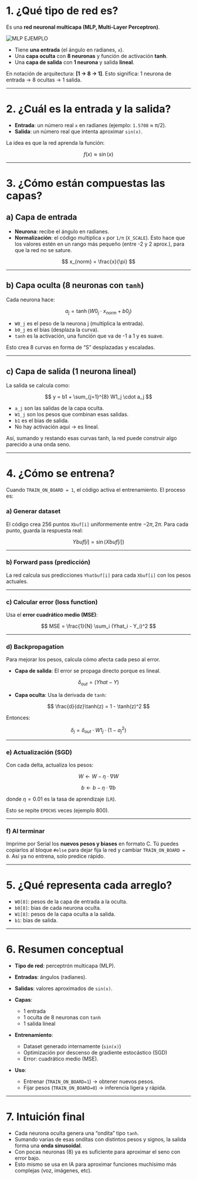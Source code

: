 
# 1. ¿Qué tipo de red es?

 Es una **red neuronal multicapa (MLP, Multi-Layer Perceptron)**.
 
![MLP EJEMPLO](https://aiml.com/wp-content/uploads/2023/12/mlp.png)

* Tiene **una entrada** (el ángulo en radianes, `x`).
* Una **capa oculta** con **8 neuronas** y función de activación **tanh**.
* Una **capa de salida** con **1 neurona** y salida **lineal**.

En notación de arquitectura: **\[1 → 8 → 1]**.
Esto significa: 1 neurona de entrada → 8 ocultas → 1 salida.

---

# 2. ¿Cuál es la entrada y la salida?

* **Entrada**: un número real `x` en radianes (ejemplo: `1.5708` ≈ π/2).
* **Salida**: un número real que intenta aproximar `sin(x)`.

La idea es que la red aprenda la función:

$$
f(x) \approx \sin(x)
$$

---

# 3. ¿Cómo están compuestas las capas?

## a) Capa de entrada

* **Neurona**: recibe el ángulo en radianes.
* **Normalización**: el código multiplica `x` por `1/π` (`X_SCALE`).
  Esto hace que los valores estén en un rango más pequeño (entre -2 y 2 aprox.), para que la red no se sature.

$$
x_{norm} = \frac{x}{\pi}
$$

---

## b) Capa oculta (8 neuronas con `tanh`)

Cada neurona hace:

$$
a_j = \tanh(W0_j \cdot x_{norm} + b0_j)
$$

* `W0_j` es el peso de la neurona j (multiplica la entrada).
* `b0_j` es el bias (desplaza la curva).
* `tanh` es la activación, una función que va de -1 a 1 y es suave.

Esto crea 8 curvas en forma de “S” desplazadas y escaladas.

---

## c) Capa de salida (1 neurona lineal)

La salida se calcula como:

$$
y = b1 + \sum_{j=1}^{8} W1_j \cdot a_j
$$

* `a_j` son las salidas de la capa oculta.
* `W1_j` son los pesos que combinan esas salidas.
* `b1` es el bias de salida.
* No hay activación aquí → es lineal.

Así, sumando y restando esas curvas tanh, la red puede construir algo parecido a una onda seno.

---

# 4. ¿Cómo se entrena?

Cuando `TRAIN_ON_BOARD = 1`, el código activa el entrenamiento.
El proceso es:

### a) Generar dataset

El código crea 256 puntos `Xbuf[i]` uniformemente entre $-2π, 2π$.
Para cada punto, guarda la respuesta real:

$$
Ybuf[i] = \sin(Xbuf[i])
$$

---

### b) Forward pass (predicción)

La red calcula sus predicciones `Yhatbuf[i]` para cada `Xbuf[i]` con los pesos actuales.

---

### c) Calcular error (loss function)

Usa el **error cuadrático medio (MSE)**:

$$
MSE = \frac{1}{N} \sum_i (Yhat_i - Y_i)^2
$$

---

### d) Backpropagation

Para mejorar los pesos, calcula cómo afecta cada peso al error.

* **Capa de salida**:
  El error se propaga directo porque es lineal.

$$
\delta_{out} = (Yhat - Y)
$$

* **Capa oculta**:
  Usa la derivada de `tanh`:

$$
\frac{d}{dz}\tanh(z) = 1 - \tanh(z)^2
$$

Entonces:

$$
\delta_j = \delta_{out} \cdot W1_j \cdot (1 - a_j^2)
$$

---

### e) Actualización (SGD)

Con cada delta, actualiza los pesos:

$$
W \gets W - \eta \cdot \nabla W
$$

$$
b \gets b - \eta \cdot \nabla b
$$

donde $\eta = 0.01$ es la tasa de aprendizaje (`LR`).

Esto se repite `EPOCHS` veces (ejemplo 800).

---

### f) Al terminar

Imprime por Serial los **nuevos pesos y biases** en formato C.
Tú puedes copiarlos al bloque `#else` para dejar fija la red y cambiar `TRAIN_ON_BOARD = 0`.
Así ya no entrena, solo predice rápido.

---

# 5. ¿Qué representa cada arreglo?

* `W0[8]`: pesos de la capa de entrada a la oculta.
* `b0[8]`: bias de cada neurona oculta.
* `W1[8]`: pesos de la capa oculta a la salida.
* `b1`: bias de salida.

---

# 6. Resumen conceptual

* **Tipo de red**: perceptrón multicapa (MLP).
* **Entradas**: ángulos (radianes).
* **Salidas**: valores aproximados de `sin(x)`.
* **Capas**:

  * 1 entrada
  * 1 oculta de 8 neuronas con `tanh`
  * 1 salida lineal
* **Entrenamiento**:

  * Dataset generado internamente (`sin(x)`)
  * Optimización por descenso de gradiente estocástico (SGD)
  * Error: cuadrático medio (MSE).
* **Uso**:

  * Entrenar (`TRAIN_ON_BOARD=1`) → obtener nuevos pesos.
  * Fijar pesos (`TRAIN_ON_BOARD=0`) → inferencia ligera y rápida.

---

# 7. Intuición final

* Cada neurona oculta genera una “ondita” tipo `tanh`.
* Sumando varias de esas onditas con distintos pesos y signos, la salida forma una **onda sinusoidal**.
* Con pocas neuronas (8) ya es suficiente para aproximar el seno con error bajo.
* Esto mismo se usa en IA para aproximar funciones muchísimo más complejas (voz, imágenes, etc).


